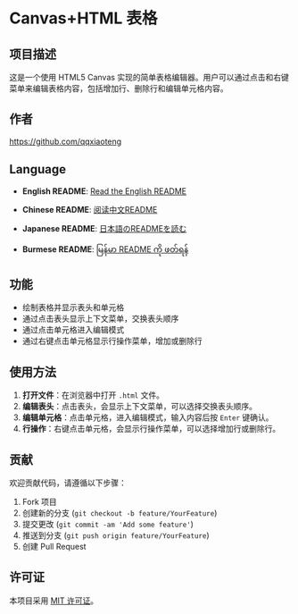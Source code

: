 # Canvas+HTML 表格

## 项目描述

这是一个使用 HTML5 Canvas 实现的简单表格编辑器。用户可以通过点击和右键菜单来编辑表格内容，包括增加行、删除行和编辑单元格内容。

## 作者

https://github.com/qqxiaoteng

## Language

- **English README**: [Read the English README](README.md)

- **Chinese README**: [阅读中文README](README_zh.md)

- **Japanese README**: [日本語のREADMEを読む](README_jp.md)

- **Burmese README**: [မြန်မာ README ကို ဖတ်ရန်](README_bm.md)

## 功能

- 绘制表格并显示表头和单元格
- 通过点击表头显示上下文菜单，交换表头顺序
- 通过点击单元格进入编辑模式
- 通过右键点击单元格显示行操作菜单，增加或删除行

## 使用方法

1. **打开文件**：在浏览器中打开 `.html` 文件。
2. **编辑表头**：点击表头，会显示上下文菜单，可以选择交换表头顺序。
3. **编辑单元格**：点击单元格，进入编辑模式，输入内容后按 `Enter` 键确认。
4. **行操作**：右键点击单元格，会显示行操作菜单，可以选择增加行或删除行。

## 贡献

欢迎贡献代码，请遵循以下步骤：

1. Fork 项目
2. 创建新的分支 (`git checkout -b feature/YourFeature`)
3. 提交更改 (`git commit -am 'Add some feature'`)
4. 推送到分支 (`git push origin feature/YourFeature`)
5. 创建 Pull Request

## 许可证

本项目采用 [MIT 许可证](LICENSE)。
